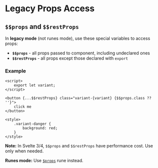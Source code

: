 # Legacy Props Access

## `$$props` and `$$restProps`

In **legacy mode** (not runes mode), use these special variables to access props:

- **`$$props`** - all props passed to component, including undeclared ones
- **`$$restProps`** - all props except those declared with `export`

### Example

```svelte
<script>
	export let variant;
</script>

<button {...$$restProps} class="variant-{variant} {$$props.class ?? ''}">
	click me
</button>

<style>
	.variant-danger {
		background: red;
	}
</style>
```

**Note:** In Svelte 3/4, `$$props` and `$$restProps` have performance cost. Use only when needed.

**Runes mode:** Use [`$props`]($props) rune instead.